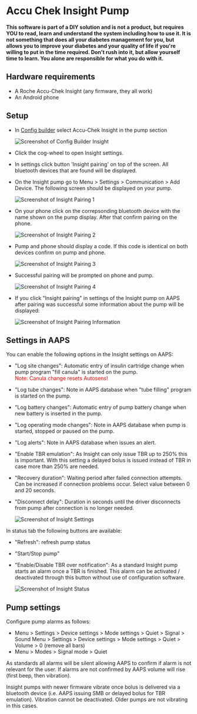 # Accu Chek Insight Pump

**This software is part of a DIY solution and is not a product, but
requires YOU to read, learn and understand the system including how to use it.
It is not something that does all your diabetes management for you, but
allows you to improve your diabetes and your quality of life 
if you're willing to put in the time required. Don't rush into it,
but allow yourself time to learn. You alone are responsible for what
you do with it.**


## Hardware requirements

- A Roche Accu-Chek Insight (any firmware, they all work)
- An Android phone


## Setup

- In [Config builder](../Configuration/Config-Builder) select Accu-Chek Insight in the pump section

   ![Screenshot of Config Builder Insight](../../images/Insight_ConfigBuilder.png)

- Click the cog-wheel to open Insight settings.
- In settings click button 'Insight pairing' on top of the screen. All bluetooth devices that are found will be displayed.
 - On the Insight pump go to Menu > Settings > Communication > Add Device. The following screen should be displayed on your pump.
 
   ![Screenshot of Insight Pairing 1](../../images/Insight_Pairing1.png)

- On your phone click on the correpsonding bluetooth device with the name shown on the pump display. After that confirm pairing on the phone.

   ![Screenshot of Insight Pairing 2](../../images/Insight_Pairing2.png)

- Pump and phone should display a code. If this code is identical on both devices confirm on pump and phone.

   ![Screenshot of Insight Pairing 3](../../images/Insight_Pairing3.png)

- Successful pairing will be prompted on phone and pump.

   ![Screenshot of Insight Pairing 4](../../images/Insight_Pairing4.png)

- If you click "Insight pairing" in settings of the Insight pump on AAPS after pairing was successful some information about the pump will be displayed:

   ![Screenshot of Insight Pairing Information](../../images/Insight_PairingInformation.png)


## Settings in AAPS

You can enable the following options in the Insight settings on AAPS:
- "Log site changes": Automatic entry of insulin cartridge change when pump program "fill canula" is started on the pump.<br><font color="red">Note: Canula change resets Autosens!</b></font>
- "Log tube changes": Note in AAPS database when "tube filling" program is started on the pump.
- "Log battery changes": Automatic entry of pump battery change when new battery is inserted in the pump.
- "Log operating mode changes": Note in AAPS database when pump is started, stopped or paused on the pump.
- "Log alerts": Note in AAPS database when issues an alert.
- "Enable TBR emulation": As Insight can only issue TBR up to 250% this is important. With this setting a delayed bolus is issued instead of TBR in case more than 250% are needed.
- "Recovery duration": Waiting period after failed connection attempts. Can be increased if connection problems occur. Select value between 0 and 20 seconds.
- "Disconnect delay": Duration in seconds until the driver disconnects from pump after connection is no longer needed.

   ![Screenshot of Insight Settings](../../images/Insight_Settings.png)
   
In status tab the following buttons are available:
- "Refresh": refresh pump status
- "Start/Stop pump"
- "Enable/Disable TBR over notification": As a standard Insight pump starts an alarm once a TBR is finished. This alarm can be activated / deactivated through this button without use of configuration software.

   ![Screenshot of Insight Status](../../images/Insight_Status.png)

## Pump settings

Configure pump alarms as follows:
- Menu > Settings > Device settings > Mode settings > Quiet > Signal > Sound Menu > Settings > Device settings > Mode settings > Quiet > Volume > 0 (remove all bars)
- Menu > Modes > Signal mode > Quiet

As standards all alarms will be silent allowing AAPS to confirm if alarm is not relevant for the user. If alarms are not confirmed by AAPS volume will rise (first beep, then vibration).

Insight pumps with newer firmware vibrate once bolus is delivered via a bluetooth device (i.e. AAPS issuing SMB or delayed bolus for TBR emulation). Vibration cannot be deactivated. Older pumps are not vibrating in this cases.




